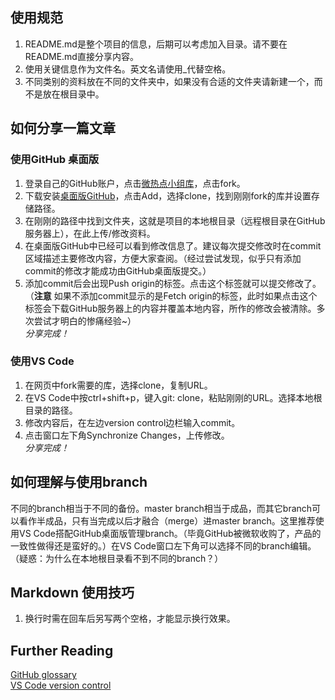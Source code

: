 ## 使用规范
1. README.md是整个项目的信息，后期可以考虑加入目录。请不要在README.md直接分享内容。
2. 使用关键信息作为文件名。英文名请使用_代替空格。
3. 不同类别的资料放在不同的文件夹中，如果没有合适的文件夹请新建一个，而不是放在根目录中。


## 如何分享一篇文章

### 使用GitHub 桌面版
1. 登录自己的GitHub账户，点击[微热点小组库](https://github.com/tudousponge/Wei_Re_Dian-Group)，点击fork。
2. 下载安装[桌面版GitHub](https://desktop.github.com/)，点击Add，选择clone，找到刚刚fork的库并设置存储路径。
3. 在刚刚的路径中找到文件夹，这就是项目的本地根目录（远程根目录在GitHub服务器上），在此上传/修改资料。
4. 在桌面版GitHub中已经可以看到修改信息了。建议每次提交修改时在commit区域描述主要修改内容，方便大家查阅。（经过尝试发现，似乎只有添加commit的修改才能成功由GitHub桌面版提交。）
5. 添加commit后会出现Push origin的标签。点击这个标签就可以提交修改了。（**注意**  如果不添加commit显示的是Fetch origin的标签，此时如果点击这个标签会下载GitHub服务器上的内容并覆盖本地内容，所作的修改会被清除。多次尝试才明白的惨痛经验~）  
*分享完成！*

### 使用VS Code
1. 在网页中fork需要的库，选择clone，复制URL。
2. 在VS Code中按ctrl+shift+p，键入git: clone，粘贴刚刚的URL。选择本地根目录的路径。
3. 修改内容后，在左边version control边栏输入commit。
4. 点击窗口左下角Synchronize Changes，上传修改。  
*分享完成！*


## 如何理解与使用branch
不同的branch相当于不同的备份。master branch相当于成品，而其它branch可以看作半成品，只有当完成以后才融合（merge）进master branch。这里推荐使用VS Code搭配GitHub桌面版管理branch。（毕竟GitHub被微软收购了，产品的一致性做得还是蛮好的。）在VS Code窗口左下角可以选择不同的branch编辑。（疑惑：为什么在本地根目录看不到不同的branch？）


## Markdown 使用技巧
1. 换行时需在回车后另写两个空格，才能显示换行效果。


## Further Reading  
[GitHub glossary](https://help.github.com/en/github/getting-started-with-github/github-glossary#branch)  
[VS Code version control](https://code.visualstudio.com/docs/editor/versioncontrol)

